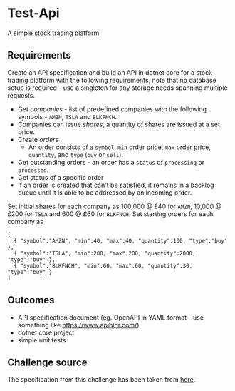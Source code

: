 # Test-Api

A simple stock trading platform.

## Requirements

Create an API specification and build an API in dotnet core for a stock trading platform with the following requirements, note that no database setup is required - use a singleton for any storage needs spanning multiple requests.

- Get _companies_ - list of predefined companies with the following symbols - `AMZN`, `TSLA` and `BLKFNCH`.
- Companies can issue _shares_, a quantity of shares are issued at a set price.
- Create _orders_
  - An order consists of a `symbol`, `min` order price, `max` order price, `quantity`, and `type` (`buy` or `sell`).
- Get outstanding orders - an order has a `status` of `processing` or `processed`.
- Get status of a specific order
- If an order is created that can't be satisfied, it remains in a backlog queue until it is able to be addressed by an incoming order.

Set initial shares for each company as 100,000 @ £40 for `AMZN`, 10,000 @ £200 for `TSLA` and 600 @ £60 for `BLKFNCH`.
Set starting orders for each company as

```
[
  { "symbol":"AMZN", "min":40, "max":40, "quantity":100, "type":"buy" },
  { "symbol":"TSLA", "min":200, "max":200, "quantity":2000, "type":"buy" },
  { "symbol":"BLKFNCH", "min":60, "max":60, "quantity":30, "type":"buy" }
]
```

## Outcomes

- API specification document (eg. OpenAPI in YAML format - use something like https://www.apibldr.com/)
- dotnet core project
- simple unit tests

## Challenge source

The specification from this challenge has been taken from [here](https://github.com/blackfinch-devops/Test-Api/blob/ef2147b3446afbc3ab4476bd1bdf40c8e3459e26/README.md).
